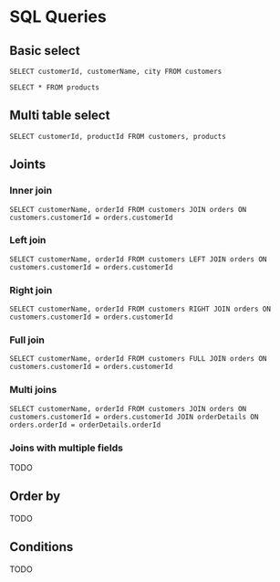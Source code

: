 # SQL Queries

## Basic select

`SELECT customerId, customerName, city FROM customers`

`SELECT * FROM products`

## Multi table select

`SELECT customerId, productId FROM customers, products`

## Joints

### Inner join

`SELECT customerName, orderId FROM customers JOIN orders ON customers.customerId = orders.customerId`

### Left join

`SELECT customerName, orderId FROM customers LEFT JOIN orders ON customers.customerId = orders.customerId`

### Right join

`SELECT customerName, orderId FROM customers RIGHT JOIN orders ON customers.customerId = orders.customerId`

### Full join

`SELECT customerName, orderId FROM customers FULL JOIN orders ON customers.customerId = orders.customerId`

### Multi joins

`SELECT customerName, orderId FROM customers JOIN orders ON customers.customerId = orders.customerId JOIN orderDetails ON orders.orderId = orderDetails.orderId`

### Joins with multiple fields

TODO

## Order by

TODO

## Conditions

TODO